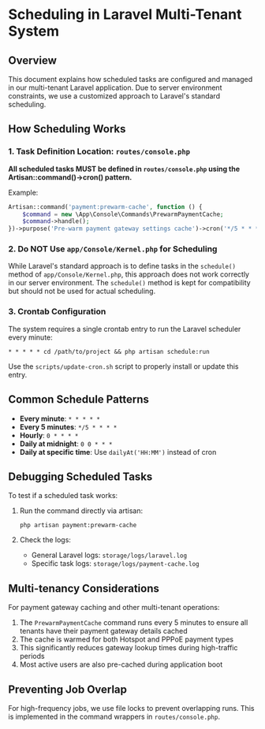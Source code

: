 # Scheduling in Laravel Multi-Tenant System

## Overview

This document explains how scheduled tasks are configured and managed in our multi-tenant Laravel application. Due to server environment constraints, we use a customized approach to Laravel's standard scheduling.

## How Scheduling Works

### 1. Task Definition Location: `routes/console.php`

**All scheduled tasks MUST be defined in `routes/console.php` using the Artisan::command()->cron() pattern.**

Example:
```php
Artisan::command('payment:prewarm-cache', function () {
    $command = new \App\Console\Commands\PrewarmPaymentCache;
    $command->handle();
})->purpose('Pre-warm payment gateway settings cache')->cron('*/5 * * * *');
```

### 2. Do NOT Use `app/Console/Kernel.php` for Scheduling

While Laravel's standard approach is to define tasks in the `schedule()` method of `app/Console/Kernel.php`, this approach does not work correctly in our server environment. The `schedule()` method is kept for compatibility but should not be used for actual scheduling.

### 3. Crontab Configuration

The system requires a single crontab entry to run the Laravel scheduler every minute:

```
* * * * * cd /path/to/project && php artisan schedule:run
```

Use the `scripts/update-cron.sh` script to properly install or update this entry.

## Common Schedule Patterns

- **Every minute**: `* * * * *`
- **Every 5 minutes**: `*/5 * * * *`
- **Hourly**: `0 * * * *`
- **Daily at midnight**: `0 0 * * *`
- **Daily at specific time**: Use `dailyAt('HH:MM')` instead of cron

## Debugging Scheduled Tasks

To test if a scheduled task works:

1. Run the command directly via artisan:
   ```
   php artisan payment:prewarm-cache
   ```

2. Check the logs:
   - General Laravel logs: `storage/logs/laravel.log`
   - Specific task logs: `storage/logs/payment-cache.log`

## Multi-tenancy Considerations

For payment gateway caching and other multi-tenant operations:

1. The `PrewarmPaymentCache` command runs every 5 minutes to ensure all tenants have their payment gateway details cached
2. The cache is warmed for both Hotspot and PPPoE payment types
3. This significantly reduces gateway lookup times during high-traffic periods
4. Most active users are also pre-cached during application boot

## Preventing Job Overlap

For high-frequency jobs, we use file locks to prevent overlapping runs. This is implemented in the command wrappers in `routes/console.php`. 